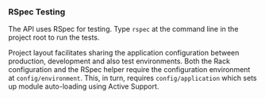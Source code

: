 
### RSpec Testing

The API uses RSpec for testing. Type `rspec` at the command line in the project
root to run the tests.

Project layout facilitates sharing the application configuration between
production, development and also test environments. Both the Rack configuration
and the RSpec helper require the configuration environment at
`config/environment`. This, in turn, requires `config/application` which sets
up module auto-loading using Active Support.


